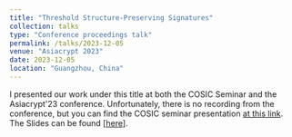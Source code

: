 ```yaml
---
title: "Threshold Structure-Preserving Signatures"
collection: talks
type: "Conference proceedings talk"
permalink: /talks/2023-12-05
venue: "Asiacrypt 2023"
date: 2023-12-05
location: "Guangzhou, China"
---
```


I presented our work under this title at both the COSIC Seminar and the Asiacrypt'23 conference. Unfortunately, there is no recording from the conference, but you can find the COSIC seminar presentation [at this link](https://www.youtube.com/watch?v=LQzOdGDVI7A&t=525s). The Slides can be found <span class="small">[<a class="artifact-link" target="_blank" href="{{ base_path }}/files/TSPS.pdf">here</a>]</span>.